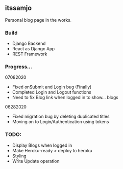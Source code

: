 ## itssamjo

Personal blog page in the works.

### Build

- Django Backend
- React as Django App
- REST Framework

### Progress...

07082020
- Fixed onSubmit and Login bug (Finally)
- Completed Login and Logout functions
- Need to fix Blog link when logged in to show... blogs

06282020
- Fixed migration bug by deleting duplicated titles
- Moving on to Login/Authentication using tokens

### TODO:

- Display Blogs when logged in
- Make Heroku-ready > deploy to heroku
- Styling
- Write Update operation